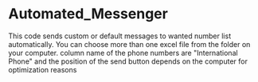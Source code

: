 # Automated_Messenger
This code sends custom or default messages to wanted number list automatically. You can choose more than one excel file from the folder on your computer. 
column name of the phone numbers are "International Phone" and the position of the send button depends on the computer for optimization reasons
